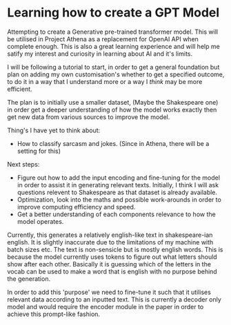 # Learning how to create a GPT Model

Attempting to create a Generative pre-trained transformer model. This will be utilised in Project Athena as a replacement for OpenAI API when complete enough. This is also a great learning experience and will help me satify my interest and curiosity in learning about AI and it's limits.

I will be following a tutorial to start, in order to get a general foundation but plan on adding my own customisation's whether to get a specified outcome, to do it in a way that I understand more or a way I _think_ may be more efficient.

The plan is to initially use a smaller dataset, (Maybe the Shakespeare one) in order get a deeper understanding of how the model works exactly then get new data from various sources to improve the model.

Thing's I have yet to think about:
- How to classify sarcasm and jokes. (Since in Athena, there will be a setting for this)

Next steps:
- Figure out how to add the input encoding and fine-tuning for the model in order to assist it in generating relevant texts. Initially, I think I will ask questions relevent to Shakespeare as that dataset is already available.
- Optimization, look into the maths and possible work-arounds in order to improve computing efficiency and speed.
- Get a better understanding of each components relevance to how the model operates.

Currently, this generates a relatively english-like text in shakespeare-ian english. It is slightly inaccurate due to the limitations of my machine with batch sizes etc. The text is non-sensicle but is mostly english words. This is because the model currently uses tokens to figure out what letters should show after each other. Basically it is guessing which of the letters in the vocab can be used to make a word that is english with no purpose behind the generation.

In order to add this 'purpose' we need to fine-tune it such that it utilises relevant data according to an inputted text. This is currently a decoder only model and would require the encoder module in the paper in order to achieve this prompt-like fashion.
